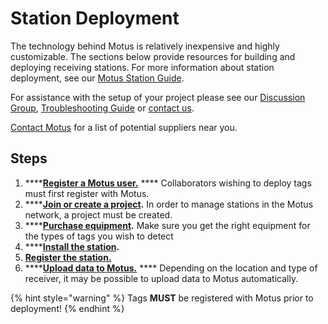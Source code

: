 # Station Deployment

The technology behind Motus is relatively inexpensive and highly customizable. The sections below provide resources for building and deploying receiving stations. For more information about station deployment, see our [Motus Station Guide](broken-reference).

For assistance with the setup of your project please see our [Discussion Group](https://motus.org/discussion), [Troubleshooting Guide](https://motus.org/troubleshooting) or [contact us](https://motus.org/contact).

[Contact Motus](https://motus.org/contact) for a list of potential suppliers near you.

## Steps

1. ****[**Register a Motus user.**](../../project-management/introduction.md#creating-an-account) **** Collaborators wishing to deploy tags must first register with Motus.
2. ****[**Join or create a project**](../../project-management/introduction.md)**.** In order to manage stations in the Motus network, a project must be created.
3. ****[**Purchase equipment**](../../stations/station-equipment/)**.** Make sure you get the right equipment for the types of tags you wish to detect
4. ****[**Install the station**](../../stations/station-installation/)**.**&#x20;
5. ****[**Register the station.** ](../../project-management/station-management.md)****
6. ****[**Upload data to Motus.**](../../stations/downloading-data.md) **** Depending on the location and type of receiver, it may be possible to upload data to Motus automatically.&#x20;

{% hint style="warning" %}
Tags **MUST** be registered with Motus prior to deployment!
{% endhint %}

